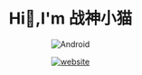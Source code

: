 <div align="center">

# Hi👋,I'm 战神小猫
![Android](https://img.shields.io/badge/Android-Green?style=for-the-badge&logo=Android&logoColor=white)

[![website](https://img.shields.io/badge/web-site-%23f2e6ce?style=flat-square)](https://xiaomao.cloudns.org)
